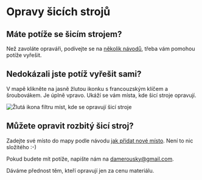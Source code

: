 # Opravy šicích strojů
## Máte potíže se šicím strojem?
Než zavoláte opraváři, podívejte se na [několik návodů](https://www.raj-siti.cz/reseni-problemu), třeba vám pomohou potíže vyřešit.

## Nedokázali jste potíž vyřešit sami?
V mapě klikněte na jasně žlutou ikonku s francouzským klíčem a šroubovákem. Je úplně vpravo. Ukáží se vám místa,
kde šicí stroje opravují.

![Žlutá ikona filtru míst, kde se opravují šicí stroje](/obrazky/opravy.png)

## Můžete opravit rozbitý šicí stroj?
Zadejte své místo do mapy podle návodu [jak přidat nové místo](/vytvorit-misto). Není to nic složitého :-)

Pokud budete mít potíže, napište nám na [damerousky@gmail.com](mailto:damerousky@gmail.com).

Dáváme přednost těm, kteří opravují jen za cenu materiálu.